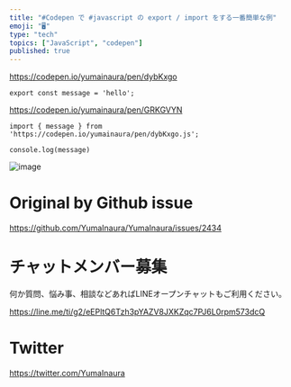 ```yaml
---
title: "#Codepen で #javascript の export / import をする一番簡単な例"
emoji: "🖥"
type: "tech"
topics: ["JavaScript", "codepen"]
published: true
---
```


https://codepen.io/yumainaura/pen/dybKxgo

```
export const message = 'hello';
```

https://codepen.io/yumainaura/pen/GRKGVYN

```
import { message } from 'https://codepen.io/yumainaura/pen/dybKxgo.js';

console.log(message)
```

![image](https://user-images.githubusercontent.com/13635059/64902452-5b0c5a80-d6e2-11e9-96cc-f1bbc057ee1f.png)


# Original by Github issue

https://github.com/YumaInaura/YumaInaura/issues/2434








<!-- Update From Qiita API -->

# チャットメンバー募集


何か質問、悩み事、相談などあればLINEオープンチャットもご利用ください。

https://line.me/ti/g2/eEPltQ6Tzh3pYAZV8JXKZqc7PJ6L0rpm573dcQ





# Twitter


https://twitter.com/YumaInaura


<!-- Update From Qiita API -->


